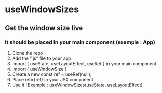 # useWindowSizes

## Get the window size live
### It should be placed in your main component (exemple : App)

1. Clone the repo
2. Add the ".js" file to your app
3. Import { useState, useLayoutEffect, useRef } in your main component
4. Import { useWindowSize }
5. Create a new const ref = useRef(null);
6. Place ref={ref} in your JSX component
6. Use it ! Exemple : useWindowSizes(useState, useLayoutEffect)